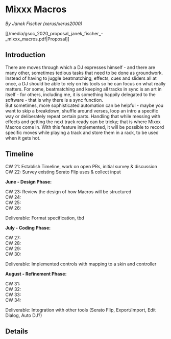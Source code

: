 # Mixxx Macros

*By Janek Fischer (xerus/xerus2000)*

[[/media/gsoc_2020_proposal_janek_fischer_-_mixxx_macros.pdf|Proposal]]

## Introduction

There are moves through which a DJ expresses himself - and there are
many other, sometimes tedious tasks that need to be done as groundwork.
Instead of having to juggle beatmatching, effects, cues and sliders all
at once, a DJ should be able to rely on his tools so he can focus on
what really matters. For some, beatmatching and keeping all tracks in
sync is an art in itself - for others, including me, it is something
happily delegated to the software - that is why there is a sync
function.  
But sometimes, more sophisticated automation can be helpful - maybe you
want to skip a breakdown, shuffle around verses, loop an intro a
specific way or deliberately repeat certain parts. Handling that while
messing with effects and getting the next track ready can be tricky;
that is where Mixxx Macros come in. With this feature implemented, it
will be possible to record specific moves while playing a track and
store them in a rack, to be used when it gets hot.

## Timeline

CW 21: Establish Timeline, work on open PRs, initial survey &
discussion  
CW 22: Survey existing Serato Flip uses & collect input

**June - Design Phase:**

CW 23: Review the design of how Macros will be structured  
CW 24:  
CW 25:  
CW 26:

Deliverable: Format specification, tbd

**July - Coding Phase:**

CW 27:  
CW 28:  
CW 29:  
CW 30:

Deliverable: Implemented controls with mapping to a skin and controller

**August - Refinement Phase:**

CW 31:  
CW 32:  
CW 33:  
CW 34:

Deliverable: Integration with other tools (Serato Flip, Export/Import,
Edit Dialog, Auto DJ?)

## Details
